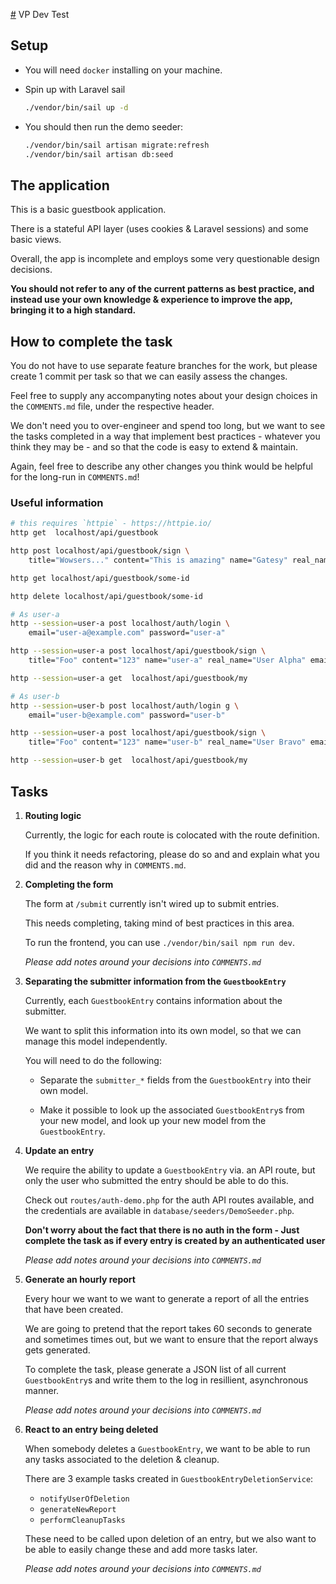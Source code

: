 [#](#) VP Dev Test

## Setup

-   You will need `docker` installing on your machine.

-   Spin up with Laravel sail

    ```bash
    ./vendor/bin/sail up -d
    ```

-   You should then run the demo seeder:

    ```bash
    ./vendor/bin/sail artisan migrate:refresh
    ./vendor/bin/sail artisan db:seed
    ```

## The application

This is a basic guestbook application.

There is a stateful API layer (uses cookies & Laravel sessions) and some
basic views.

Overall, the app is incomplete and employs some very questionable design
decisions.

**You should not refer to any of the current patterns as best practice,
and instead use your own knowledge & experience to improve the app, bringing
it to a high standard.**

## How to complete the task

You do not have to use separate feature branches for the work, but please create
1 commit per task so that we can easily assess the changes.

Feel free to supply any accompanyting notes about your design choices in the
`COMMENTS.md` file, under the respective header.

We don't need you to over-engineer and spend too long, but we want to see the
tasks completed in a way that implement best practices - whatever you think they
may be - and so that the code is easy to extend & maintain.

Again, feel free to describe any other changes you think would be helpful for the
long-run in `COMMENTS.md`!

### Useful information

```bash
# this requires `httpie` - https://httpie.io/
http get  localhost/api/guestbook

http post localhost/api/guestbook/sign \
    title="Wowsers..." content="This is amazing" name="Gatesy" real_name="Gill Bates" email="retired@msft.com"

http get localhost/api/guestbook/some-id

http delete localhost/api/guestbook/some-id

# As user-a
http --session=user-a post localhost/auth/login \
    email="user-a@example.com" password="user-a"

http --session=user-a post localhost/api/guestbook/sign \
    title="Foo" content="123" name="user-a" real_name="User Alpha" email="user-a@example.com"

http --session=user-a get  localhost/api/guestbook/my

# As user-b
http --session=user-b post localhost/auth/login g \
    email="user-b@example.com" password="user-b"

http --session=user-a post localhost/api/guestbook/sign \
    title="Foo" content="123" name="user-b" real_name="User Bravo" email="user-b@example.com"

http --session=user-b get  localhost/api/guestbook/my
```

## Tasks

1.  **Routing logic**

    Currently, the logic for each route is colocated with the route definition.

    If you think it needs refactoring, please do so and and explain what you did
    and the reason why in `COMMENTS.md`.

2.  **Completing the form**

    The form at `/submit` currently isn't wired up to submit entries.

    This needs completing, taking mind of best practices in this area.

    To run the frontend, you can use `./vendor/bin/sail npm run dev`.

    _Please add notes around your decisions into `COMMENTS.md`_

3.  **Separating the submitter information from the `GuestbookEntry`**

    Currently, each `GuestbookEntry` contains information about the submitter.

    We want to split this information into its own model, so that we can manage
    this model independently.

    You will need to do the following:

    -   Separate the `submitter_*` fields from the `GuestbookEntry` into their
        own model.

    -   Make it possible to look up the associated `GuestbookEntry`s from your
        new model, and look up your new model from the `GuestbookEntry`.

4.  **Update an entry**

    We require the ability to update a `GuestbookEntry` via. an API route, but
    only the user who submitted the entry should be able to do this.

    Check out `routes/auth-demo.php` for the auth API routes available, and the
    credentials are available in `database/seeders/DemoSeeder.php`.

    **Don't worry about the fact that there is no auth in the form - Just
    complete the task as if every entry is created by an authenticated user**

    _Please add notes around your decisions into `COMMENTS.md`_

5.  **Generate an hourly report**

    Every hour we want to we want to generate a report of all the entries that
    have been created.

    We are going to pretend that the report takes 60 seconds to generate and
    sometimes times out, but we want to ensure that the report always gets generated.

    To complete the task, please generate a JSON list of all current `GuestbookEntry`s
    and write them to the log in resillient, asynchronous manner.
 
    _Please add notes around your decisions into `COMMENTS.md`_

7.  **React to an entry being deleted**

    When somebody deletes a `GuestbookEntry`, we want to be able to run any
    tasks associated to the deletion & cleanup.

    There are 3 example tasks created in `GuestbookEntryDeletionService`:

    -   `notifyUserOfDeletion`
    -   `generateNewReport`
    -   `performCleanupTasks`

    These need to be called upon deletion of an entry, but we also want to be
    able to easily change these and add more tasks later.
 
    _Please add notes around your decisions into `COMMENTS.md`_